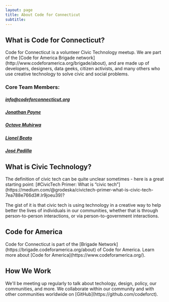 ```yaml
---
layout: page
title: About Code for Connecticut
subtitle: 
---
```


<h2>What is Code for Connecticut?</h2>
Code for Connecticut is a volunteer Civic Technology meetup. We are part of the [Code for America Brigade network](http://www.codeforamerica.org/brigade/about), and are made up of developers, designers, data geeks, citizen activists, and many others who use creative technology to solve civic and social problems.

<h3>Core Team Members:</h3>
<h5><a href="mailto:info@codeforconnecticut.org">info@codeforconnecticut.org</a></h5>
<h5><a href="mailto:jonathan@codeforconnecticut.org">Jonathan Payne</a></h5>
<h5><a href="mailto:octave@codeforconnecticut.org">Octave Muhirwa</a></h5>
<h5><a href="mailto:lionel@codeforconnecticut.org">Lionel Beato</a></h5>
<h5><a href="mailto:jose@codeforconnecticut.org">José Padilla</a></h5>


<h2>What is Civic Technology?</h2>
The definition of civic tech can be quite unclear sometimes - here is a great starting point: [#CivicTech Primer: What is “civic tech”](https://medium.com/@grodeska/civictech-primer-what-is-civic-tech-7ea788e766d3#.lr9joeu39)?

The gist of it is that civic tech is using technology in a creative way to help better the lives of individuals in our communities, whether that is through person-to-person interactions, or via person-to-government interactions.

<h2>Code for America</h2>
Code for Connecticut is part of the [Brigade Network](https://brigade.codeforamerica.org/about) of Code for America. Learn more about [Code for America](https://www.codeforamerica.org/).

<h2>How We Work</h2>
We'll be meeting up regularly to talk about techology, design, policy, our communities, and more. We collaborate within our community and with other communities worldwide on [GitHub](https://github.com/codeforct).
